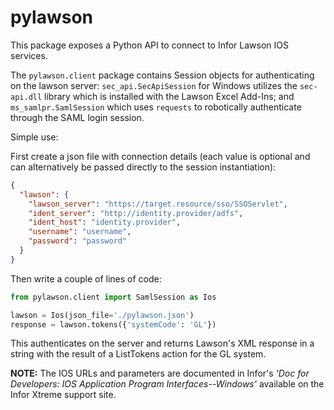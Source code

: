 # pylawson

This package exposes a Python API to connect to Infor Lawson IOS services.

The `pylawson.client` package contains Session objects for authenticating on the lawson server:
`sec_api.SecApiSession` for Windows utilizes the `sec-api.dll` library which is installed with
the Lawson Excel Add-Ins; and `ms_samlpr.SamlSession` which uses `requests` to robotically
authenticate through the SAML login session.

Simple use:

First create a json file with connection details (each value is optional and can alternatively
be passed directly to the session instantiation):

```json
{
  "lawson": {
    "lawson_server": "https://target.resource/sso/SSOServlet",
    "ident_server": "http://identity.provider/adfs",
    "ident_host": "identity.provider",
    "username": "username",
    "password": "password"
  }
}
```

Then write a couple of lines of code:

```python
from pylawson.client import SamlSession as Ios

lawson = Ios(json_file='./pylawson.json')
response = lawson.tokens({'systemCode': 'GL'})
```

This authenticates on the server and returns Lawson's XML response in a string with the result
of a ListTokens action for the GL system.

**NOTE:** The IOS URLs and parameters are documented in Infor's *'Doc for Developers: IOS Application
Program Interfaces--Windows'* available on the Infor Xtreme support site.
